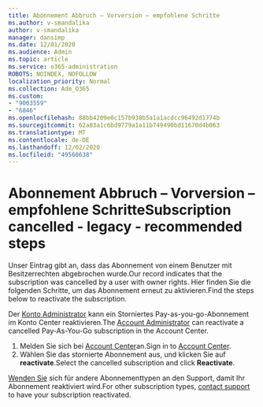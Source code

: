 ```yaml
---
title: Abonnement Abbruch – Vorversion – empfohlene Schritte
ms.author: v-smandalika
author: v-smandalika
manager: dansimp
ms.date: 12/01/2020
ms.audience: Admin
ms.topic: article
ms.service: o365-administration
ROBOTS: NOINDEX, NOFOLLOW
localization_priority: Normal
ms.collection: Adm_O365
ms.custom:
- "9003559"
- "6846"
ms.openlocfilehash: 88bb4209e0c157b938b5a1a1acdcc96492d1774b
ms.sourcegitcommit: 62a83a1c6bd9779a1a11b749490bd11670d4b063
ms.translationtype: MT
ms.contentlocale: de-DE
ms.lasthandoff: 12/02/2020
ms.locfileid: "49560638"
---
```

# <a name="subscription-cancelled---legacy---recommended-steps"></a><span data-ttu-id="c4996-102">Abonnement Abbruch – Vorversion – empfohlene Schritte</span><span class="sxs-lookup"><span data-stu-id="c4996-102">Subscription cancelled - legacy - recommended steps</span></span>

<span data-ttu-id="c4996-103">Unser Eintrag gibt an, dass das Abonnement von einem Benutzer mit Besitzerrechten abgebrochen wurde.</span><span class="sxs-lookup"><span data-stu-id="c4996-103">Our record indicates that the subscription was cancelled by a user with owner rights.</span></span> <span data-ttu-id="c4996-104">Hier finden Sie die folgenden Schritte, um das Abonnement erneut zu aktivieren.</span><span class="sxs-lookup"><span data-stu-id="c4996-104">Find the steps below to reactivate the subscription.</span></span>

<span data-ttu-id="c4996-105">Der [Konto Administrator](https://docs.microsoft.com/azure/cost-management-billing/manage/billing-subscription-transfer?WT.mc_id=Portal-Microsoft_Azure_Support#whoisaa) kann ein Storniertes Pay-as-you-go-Abonnement im Konto Center reaktivieren.</span><span class="sxs-lookup"><span data-stu-id="c4996-105">The [Account Administrator](https://docs.microsoft.com/azure/cost-management-billing/manage/billing-subscription-transfer?WT.mc_id=Portal-Microsoft_Azure_Support#whoisaa) can reactivate a cancelled Pay-As-You-Go subscription in the Account Center.</span></span>

1. <span data-ttu-id="c4996-106">Melden Sie sich bei [Account Center](https://account.azure.com/Subscriptions)an.</span><span class="sxs-lookup"><span data-stu-id="c4996-106">Sign in to [Account Center](https://account.azure.com/Subscriptions).</span></span>
2. <span data-ttu-id="c4996-107">Wählen Sie das stornierte Abonnement aus, und klicken Sie auf **reactivate**.</span><span class="sxs-lookup"><span data-stu-id="c4996-107">Select the cancelled subscription and click **Reactivate**.</span></span>

<span data-ttu-id="c4996-108">[Wenden Sie](https://ms.portal.azure.com/#blade/Microsoft_Azure_Support/HelpAndSupportBlade/overview) sich für andere Abonnementtypen an den Support, damit Ihr Abonnement reaktiviert wird.</span><span class="sxs-lookup"><span data-stu-id="c4996-108">For other subscription types, [contact support](https://ms.portal.azure.com/#blade/Microsoft_Azure_Support/HelpAndSupportBlade/overview) to have your subscription reactivated.</span></span>
